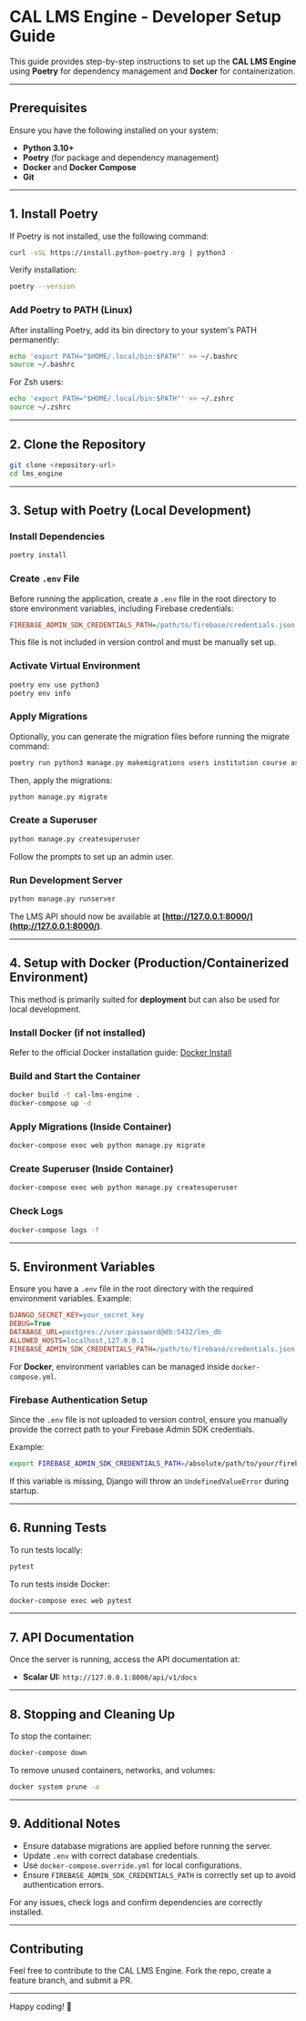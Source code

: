 # CAL LMS Engine - Developer Setup Guide

This guide provides step-by-step instructions to set up the **CAL LMS Engine** using **Poetry** for dependency management and **Docker** for containerization.

---

## Prerequisites

Ensure you have the following installed on your system:

- **Python 3.10+**
- **Poetry** (for package and dependency management)
- **Docker** and **Docker Compose**
- **Git**

---

## 1. Install Poetry

If Poetry is not installed, use the following command:

```sh
curl -sSL https://install.python-poetry.org | python3 -
```

Verify installation:

```sh
poetry --version
```

### Add Poetry to PATH (Linux)

After installing Poetry, add its bin directory to your system's PATH permanently:

```sh
echo 'export PATH="$HOME/.local/bin:$PATH"' >> ~/.bashrc
source ~/.bashrc
```

For Zsh users:

```sh
echo 'export PATH="$HOME/.local/bin:$PATH"' >> ~/.zshrc
source ~/.zshrc
```

---

## 2. Clone the Repository

```sh
git clone <repository-url>
cd lms_engine
```

---

## 3. Setup with Poetry (Local Development)

### Install Dependencies

```sh
poetry install
```

### Create `.env` File

Before running the application, create a `.env` file in the root directory to store environment variables, including Firebase credentials:

```ini
FIREBASE_ADMIN_SDK_CREDENTIALS_PATH=/path/to/firebase/credentials.json
```

This file is not included in version control and must be manually set up.

### Activate Virtual Environment

```sh
poetry env use python3
poetry env info
```

### Apply Migrations

Optionally, you can generate the migration files before running the migrate command:

```sh
poetry run python3 manage.py makemigrations users institution course assessment
```

Then, apply the migrations:

```sh
python manage.py migrate
```

### Create a Superuser

```sh
python manage.py createsuperuser
```

Follow the prompts to set up an admin user.

### Run Development Server

```sh
python manage.py runserver
```

The LMS API should now be available at **[http://127.0.0.1:8000/](http://127.0.0.1:8000/)**.

---

## 4. Setup with Docker (Production/Containerized Environment)

This method is primarily suited for **deployment** but can also be used for local development.

### Install Docker (if not installed)

Refer to the official Docker installation guide: [Docker Install](https://docs.docker.com/get-docker/)

### Build and Start the Container

```sh
docker build -t cal-lms-engine .
docker-compose up -d
```

### Apply Migrations (Inside Container)

```sh
docker-compose exec web python manage.py migrate
```

### Create Superuser (Inside Container)

```sh
docker-compose exec web python manage.py createsuperuser
```

### Check Logs

```sh
docker-compose logs -f
```

---

## 5. Environment Variables

Ensure you have a `.env` file in the root directory with the required environment variables. Example:

```ini
DJANGO_SECRET_KEY=your_secret_key
DEBUG=True
DATABASE_URL=postgres://user:password@db:5432/lms_db
ALLOWED_HOSTS=localhost,127.0.0.1
FIREBASE_ADMIN_SDK_CREDENTIALS_PATH=/path/to/firebase/credentials.json
```

For **Docker**, environment variables can be managed inside `docker-compose.yml`.

### Firebase Authentication Setup

Since the `.env` file is not uploaded to version control, ensure you manually provide the correct path to your Firebase Admin SDK credentials.

Example:

```sh
export FIREBASE_ADMIN_SDK_CREDENTIALS_PATH=/absolute/path/to/your/firebase/credentials.json
```

If this variable is missing, Django will throw an `UndefinedValueError` during startup.

---

## 6. Running Tests

To run tests locally:

```sh
pytest
```

To run tests inside Docker:

```sh
docker-compose exec web pytest
```

---

## 7. API Documentation

Once the server is running, access the API documentation at:

- **Scalar UI:** `http://127.0.0.1:8000/api/v1/docs`

---

## 8. Stopping and Cleaning Up

To stop the container:

```sh
docker-compose down
```

To remove unused containers, networks, and volumes:

```sh
docker system prune -a
```

---

## 9. Additional Notes

- Ensure database migrations are applied before running the server.
- Update `.env` with correct database credentials.
- Use `docker-compose.override.yml` for local configurations.
- Ensure `FIREBASE_ADMIN_SDK_CREDENTIALS_PATH` is correctly set up to avoid authentication errors.

For any issues, check logs and confirm dependencies are correctly installed.

---

## Contributing

Feel free to contribute to the CAL LMS Engine. Fork the repo, create a feature branch, and submit a PR.

---

Happy coding! 🚀

